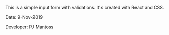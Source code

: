 This is a simple input form with validations. It's created with React and CSS.

Date: 9-Nov-2019

Developer: PJ Mantoss